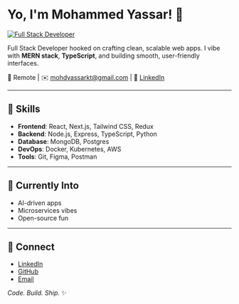 # Yo, I'm Mohammed Yassar! 🚀

[![Full Stack Developer](https://img.shields.io/badge/Full%20Stack-MERN%20%7C%20TypeScript-blue)](https://github.com/mohdyaserkt)

Full Stack Developer hooked on crafting clean, scalable web apps. I vibe with **MERN stack**, **TypeScript**, and building smooth, user-friendly interfaces.

📍 Remote | ✉️ [mohdyassarkt@gmail.com](mailto:mohdyassarkt@gmail.com) | 🔗 [LinkedIn](https://linkedin.com/in/mohd-yassar)

---

## 🧰 Skills

- **Frontend**: React, Next.js, Tailwind CSS, Redux  
- **Backend**: Node.js, Express, TypeScript, Python  
- **Database**: MongoDB, Postgres  
- **DevOps**: Docker, Kubernetes, AWS  
- **Tools**: Git, Figma, Postman  

---

## 🌈 Currently Into

- AI-driven apps  
- Microservices vibes  
- Open-source fun  

---

## 👋 Connect

- [LinkedIn](https://linkedin.com/in/mohd-yassar)  
- [GitHub](https://github.com/mohdyaserkt)  
- [Email](mailto:mohdyassarkt@gmail.com)  

*Code. Build. Ship.* ✨
